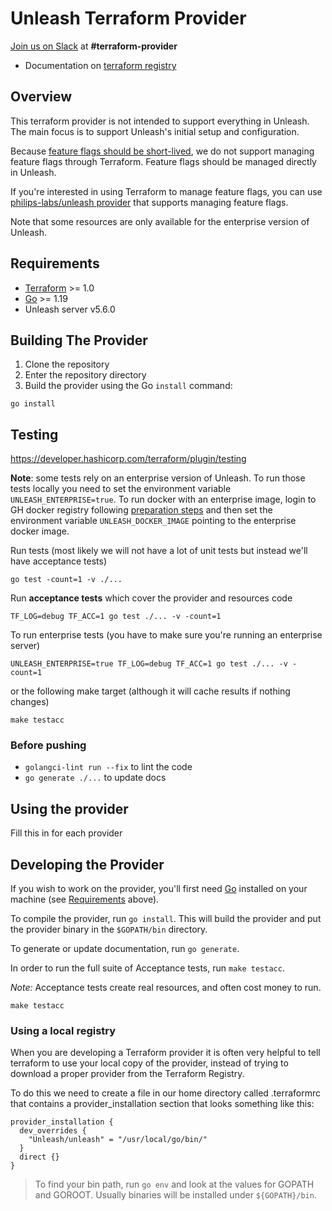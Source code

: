# Unleash Terraform Provider

[Join us on Slack](https://slack.unleash.run) at **#terraform-provider**

- Documentation on [terraform registry](https://registry.terraform.io/providers/unleash/unleash/latest/docs)

## Overview

This terraform provider is not intended to support everything in Unleash. The main focus is to support Unleash's initial setup and configuration.

Because [feature flags should be short-lived]([url](https://docs.getunleash.io/topics/feature-flags/short-lived-feature-flags)), we do not support managing feature flags through Terraform. Feature flags should be managed directly in Unleash.

If you're interested in using Terraform to manage feature flags, you can use [philips-labs/unleash provider](https://registry.terraform.io/providers/philips-labs/unleash/latest/docs) that supports managing feature flags.

Note that some resources are only available for the enterprise version of Unleash.

## Requirements

- [Terraform](https://www.terraform.io/downloads.html) >= 1.0
- [Go](https://golang.org/doc/install) >= 1.19
- Unleash server v5.6.0

## Building The Provider

1. Clone the repository
1. Enter the repository directory
1. Build the provider using the Go `install` command:

```shell
go install
```

## Testing

https://developer.hashicorp.com/terraform/plugin/testing

**Note**: some tests rely on an enterprise version of Unleash. To run those tests locally you need to set the environment variable `UNLEASH_ENTERPRISE=true`. To run docker with an enterprise image, login to GH docker registry following [preparation steps](https://docs.github.com/en/packages/working-with-a-github-packages-registry/working-with-the-container-registry#authenticating-with-a-personal-access-token-classic) and then set the environment variable `UNLEASH_DOCKER_IMAGE` pointing to the enterprise docker image.

Run tests (most likely we will not have a lot of unit tests but instead we'll have acceptance tests)

```shell
go test -count=1 -v ./...
```

Run **acceptance tests** which cover the provider and resources code

```shell
TF_LOG=debug TF_ACC=1 go test ./... -v -count=1
```

To run enterprise tests (you have to make sure you're running an enterprise server)
```shell
UNLEASH_ENTERPRISE=true TF_LOG=debug TF_ACC=1 go test ./... -v -count=1
```

or the following make target (although it will cache results if nothing changes)

```shell
make testacc
```

### Before pushing

- `golangci-lint run --fix` to lint the code
- `go generate ./...` to update docs

## Using the provider

Fill this in for each provider

## Developing the Provider

If you wish to work on the provider, you'll first need [Go](http://www.golang.org) installed on your machine (see [Requirements](#requirements) above).

To compile the provider, run `go install`. This will build the provider and put the provider binary in the `$GOPATH/bin` directory.

To generate or update documentation, run `go generate`.

In order to run the full suite of Acceptance tests, run `make testacc`.

_Note:_ Acceptance tests create real resources, and often cost money to run.

```shell
make testacc
```

### Using a local registry

When you are developing a Terraform provider it is often very helpful to tell terraform to use your local copy of the provider, instead of trying to download a proper provider from the Terraform Registry.

To do this we need to create a file in our home directory called .terraformrc that contains a provider_installation section that looks something like this:

```
provider_installation {
  dev_overrides {
    "Unleash/unleash" = "/usr/local/go/bin/"
  }
  direct {}
}
```

> To find your bin path, run `go env` and look at the values for GOPATH and GOROOT. Usually binaries will be installed under `${GOPATH}/bin`.
